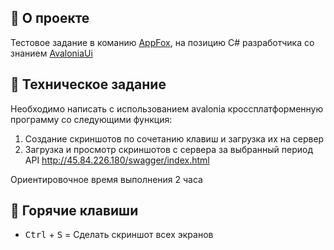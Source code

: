 ## 📖 О проекте 
Тестовое задание в команию [AppFox](https://appfox.ru/), на позицию С# разработчика со знанием [AvaloniaUi](https://avaloniaui.net/)
## 🧶 Техническое задание
Необходимо написать с использованием avalonia кроссплатформенную программу со следующими функция:
1. Создание скриншотов по сочетанию клавиш и загрузка их на сервер
2. Загрузка и просмотр скриншотов с сервера за выбранный период
API http://45.84.226.180/swagger/index.html 

Ориентировочное время выполнения 2 часа

## 🐲 Горячие клавиши
* <kbd>Ctrl</kbd> + <kbd>S</kbd> = Сделать скриншот всех экранов 
